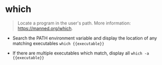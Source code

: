 # which
> Locate a program in the user's path.
> More information: <https://manned.org/which>.

- Search the PATH environment variable and display the location of any matching executables
`which {{executable}}`

- If there are multiple executables which match, display all
`which -a {{executable}}`
